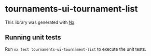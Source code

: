 # tournaments-ui-tournament-list

This library was generated with [Nx](https://nx.dev).

## Running unit tests

Run `nx test tournaments-ui-tournament-list` to execute the unit tests.
